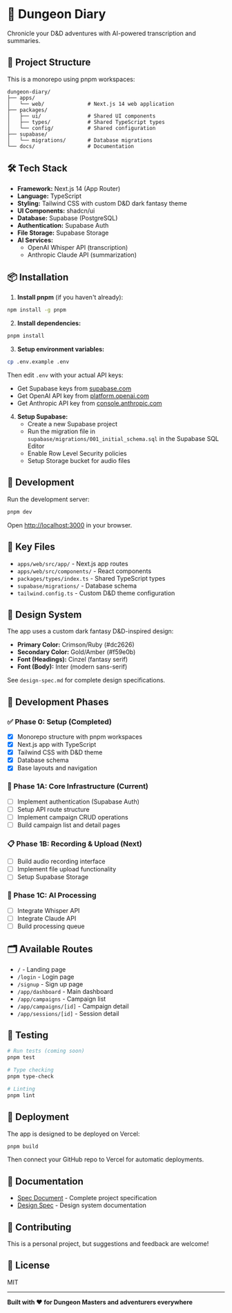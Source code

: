 # 🎲 Dungeon Diary

Chronicle your D&D adventures with AI-powered transcription and summaries.

## 🚀 Project Structure

This is a monorepo using pnpm workspaces:

```
dungeon-diary/
├── apps/
│   └── web/              # Next.js 14 web application
├── packages/
│   ├── ui/               # Shared UI components
│   ├── types/            # Shared TypeScript types
│   └── config/           # Shared configuration
├── supabase/
│   └── migrations/       # Database migrations
└── docs/                 # Documentation
```

## 🛠️ Tech Stack

- **Framework:** Next.js 14 (App Router)
- **Language:** TypeScript
- **Styling:** Tailwind CSS with custom D&D dark fantasy theme
- **UI Components:** shadcn/ui
- **Database:** Supabase (PostgreSQL)
- **Authentication:** Supabase Auth
- **File Storage:** Supabase Storage
- **AI Services:**
  - OpenAI Whisper API (transcription)
  - Anthropic Claude API (summarization)

## 📦 Installation

1. **Install pnpm** (if you haven't already):
```bash
npm install -g pnpm
```

2. **Install dependencies:**
```bash
pnpm install
```

3. **Setup environment variables:**
```bash
cp .env.example .env
```

Then edit `.env` with your actual API keys:
- Get Supabase keys from [supabase.com](https://supabase.com)
- Get OpenAI API key from [platform.openai.com](https://platform.openai.com)
- Get Anthropic API key from [console.anthropic.com](https://console.anthropic.com)

4. **Setup Supabase:**
   - Create a new Supabase project
   - Run the migration file in `supabase/migrations/001_initial_schema.sql` in the Supabase SQL Editor
   - Enable Row Level Security policies
   - Setup Storage bucket for audio files

## 🏃 Development

Run the development server:

```bash
pnpm dev
```

Open [http://localhost:3000](http://localhost:3000) in your browser.

## 📁 Key Files

- `apps/web/src/app/` - Next.js app routes
- `apps/web/src/components/` - React components
- `packages/types/index.ts` - Shared TypeScript types
- `supabase/migrations/` - Database schema
- `tailwind.config.ts` - Custom D&D theme configuration

## 🎨 Design System

The app uses a custom dark fantasy D&D-inspired design:

- **Primary Color:** Crimson/Ruby (#dc2626)
- **Secondary Color:** Gold/Amber (#f59e0b)
- **Font (Headings):** Cinzel (fantasy serif)
- **Font (Body):** Inter (modern sans-serif)

See `design-spec.md` for complete design specifications.

## 📝 Development Phases

### ✅ Phase 0: Setup (Completed)
- [x] Monorepo structure with pnpm workspaces
- [x] Next.js app with TypeScript
- [x] Tailwind CSS with D&D theme
- [x] Database schema
- [x] Base layouts and navigation

### 🚧 Phase 1A: Core Infrastructure (Current)
- [ ] Implement authentication (Supabase Auth)
- [ ] Setup API route structure
- [ ] Implement campaign CRUD operations
- [ ] Build campaign list and detail pages

### 📋 Phase 1B: Recording & Upload (Next)
- [ ] Build audio recording interface
- [ ] Implement file upload functionality
- [ ] Setup Supabase Storage

### 🤖 Phase 1C: AI Processing
- [ ] Integrate Whisper API
- [ ] Integrate Claude API
- [ ] Build processing queue

## 🗂️ Available Routes

- `/` - Landing page
- `/login` - Login page
- `/signup` - Sign up page
- `/app/dashboard` - Main dashboard
- `/app/campaigns` - Campaign list
- `/app/campaigns/[id]` - Campaign detail
- `/app/sessions/[id]` - Session detail

## 🧪 Testing

```bash
# Run tests (coming soon)
pnpm test

# Type checking
pnpm type-check

# Linting
pnpm lint
```

## 🚀 Deployment

The app is designed to be deployed on Vercel:

```bash
pnpm build
```

Then connect your GitHub repo to Vercel for automatic deployments.

## 📖 Documentation

- [Spec Document](./spec.md) - Complete project specification
- [Design Spec](./design-spec.md) - Design system documentation

## 🤝 Contributing

This is a personal project, but suggestions and feedback are welcome!

## 📄 License

MIT

---

**Built with ❤️ for Dungeon Masters and adventurers everywhere**
